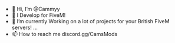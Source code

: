 - 👋 Hi, I’m @Cammyy
- 👀 I Develop for FiveM!
- 🌱 I’m currently Working on a lot of projects for your British FiveM servers! ...
- 📫 How to reach me discord.gg/CamsMods

<!---
CamsMods/CamsMods is a ✨ special ✨ repository because its `README.md` (this file) appears on your GitHub profile.
You can click the Preview link to take a look at your changes.
--->

